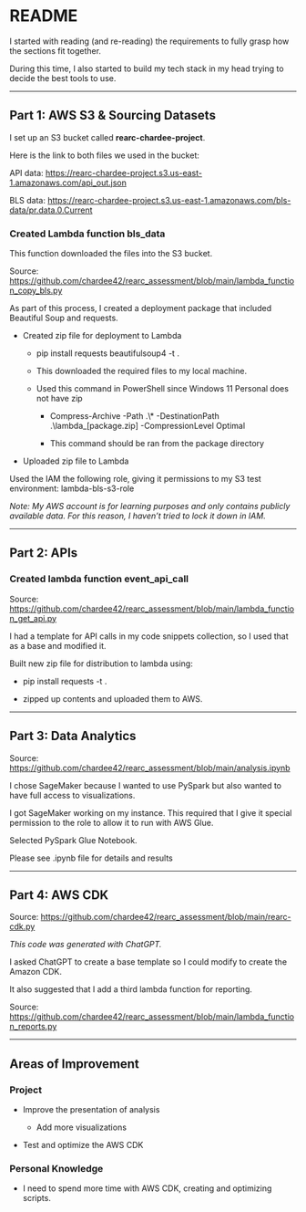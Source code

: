 
# README

I started with reading (and re-reading) the requirements to fully grasp how the sections fit together. 

During this time, I also started to build my tech stack in my head trying to decide the best tools to use. 

***

## Part 1: AWS S3 & Sourcing Datasets

I set up an S3 bucket called **rearc-chardee-project**.

Here is the link to both files we used in the bucket:

API data:
https://rearc-chardee-project.s3.us-east-1.amazonaws.com/api_out.json

BLS data:
https://rearc-chardee-project.s3.us-east-1.amazonaws.com/bls-data/pr.data.0.Current

### Created Lambda function bls_data
This function downloaded the files into the S3 bucket.

Source: https://github.com/chardee42/rearc_assessment/blob/main/lambda_function_copy_bls.py

As part of this process, I created a deployment package that included Beautiful Soup and requests.

- Created zip file for deployment to Lambda

   - pip install requests beautifulsoup4 -t .
   -    This downloaded the required files to my local machine.

   - Used this command in PowerShell since Windows 11 Personal does not have zip

      - Compress-Archive -Path .\\\* -DestinationPath .\\lambda\_[package.zip] -CompressionLevel Optimal

      -    This command should be ran from the package directory

- Uploaded zip file to Lambda

Used the IAM the following role, giving it permissions to my S3 test environment: lambda-bls-s3-role


*Note: My AWS account is for learning purposes and only contains publicly available data. For this reason, I haven’t tried to lock it down in IAM.*


***


## Part 2: APIs
### Created lambda function event_api_call

Source: https://github.com/chardee42/rearc_assessment/blob/main/lambda_function_get_api.py

I had a template for API calls in my code snippets collection, so I used that as a base and modified it.



Built new zip file for distribution to lambda using:

- pip install requests -t .

- zipped up contents and uploaded them to AWS.



***


## Part 3: Data Analytics

Source: https://github.com/chardee42/rearc_assessment/blob/main/analysis.ipynb

I chose SageMaker because I wanted to use PySpark but also wanted to have full access to visualizations.

I got SageMaker working on my instance. This required that I give it special permission to the role to allow it to run with AWS Glue. 

Selected PySpark Glue Notebook.

Please see .ipynb file for details and results


***

## Part 4: AWS CDK

Source: https://github.com/chardee42/rearc_assessment/blob/main/rearc-cdk.py

*This code was generated with ChatGPT.*

I asked ChatGPT to create a base template so I could modify to create the Amazon CDK.

It also suggested that I add a third lambda function for reporting.

Source: https://github.com/chardee42/rearc_assessment/blob/main/lambda_function_reports.py




***


## Areas of Improvement

### Project

- Improve the presentation of analysis

   - Add more visualizations

- Test and optimize the AWS CDK



### Personal Knowledge

- I need to spend more time with AWS CDK, creating and optimizing scripts.


